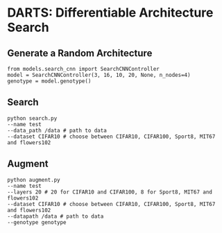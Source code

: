 # DARTS: Differentiable Architecture Search

## Generate a Random Architecture

```
from models.search_cnn import SearchCNNController
model = SearchCNNController(3, 16, 10, 20, None, n_nodes=4)
genotype = model.genotype()
```

## Search

```
python search.py
--name test
--data_path /data # path to data
--dataset CIFAR10 # choose between CIFAR10, CIFAR100, Sport8, MIT67 and flowers102
```

## Augment

```
python augment.py
--name test
--layers 20 # 20 for CIFAR10 and CIFAR100, 8 for Sport8, MIT67 and flowers102
--dataset CIFAR10 # choose between CIFAR10, CIFAR100, Sport8, MIT67 and flowers102
--datapath /data # path to data
--genotype genotype
```
